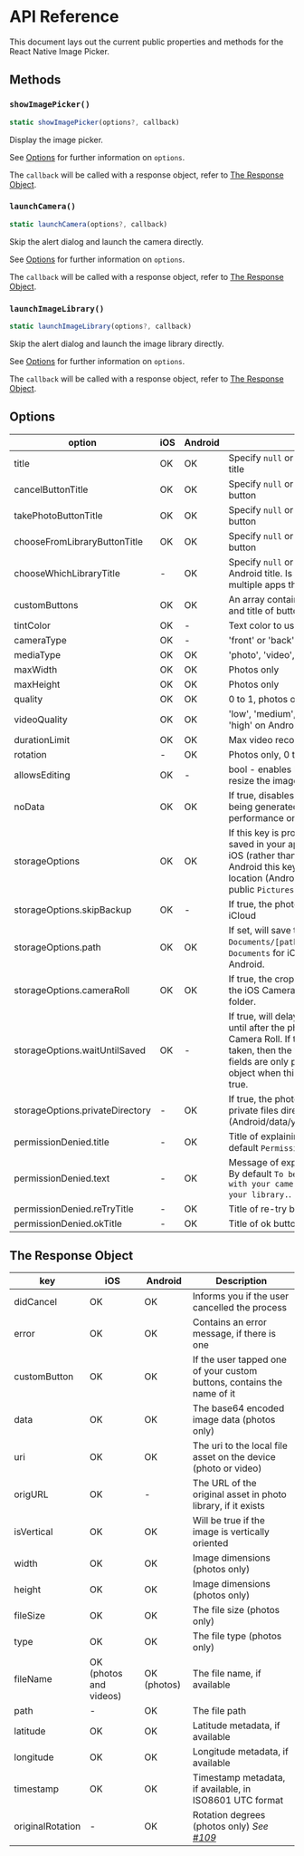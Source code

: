 # API Reference

This document lays out the current public properties and methods for the React Native Image Picker.

## Methods

### `showImagePicker()`

```js
static showImagePicker(options?, callback)
```

Display the image picker.

See [Options](#options) for further information on `options`.

The `callback` will be called with a response object, refer to [The Response Object](#the-response-object).

### `launchCamera()`

```js
static launchCamera(options?, callback)
```

Skip the alert dialog and launch the camera directly.

See [Options](#options) for further information on `options`.

The `callback` will be called with a response object, refer to [The Response Object](#the-response-object).

### `launchImageLibrary()`

```js
static launchImageLibrary(options?, callback)
```

Skip the alert dialog and launch the image library directly.

See [Options](#options) for further information on `options`.

The `callback` will be called with a response object, refer to [The Response Object](#the-response-object).

## Options

| option                        | iOS | Android | Info                                                                                                                                                                                                                                                                 |
| ----------------------------- | --- | ------- | -------------------------------------------------------------------------------------------------------------------------------------------------------------------------------------------------------------------------------------------------------------------- |
| title                           | OK  | OK      | Specify `null` or empty string to remove the title                                                                                                                                                                                                                   |
| cancelButtonTitle               | OK  | OK      | Specify `null` or empty string to remove this button                                                                                                                                                                                                                 |
| takePhotoButtonTitle            | OK  | OK      | Specify `null` or empty string to remove this button                                                                                                                                                                                                                 |
| chooseFromLibraryButtonTitle    | OK  | OK      | Specify `null` or empty string to remove this button                                                                                                                                                                                                                 |
| chooseWhichLibraryTitle         | -   | OK      | Specify `null` or empty string to use default Android title. Is shown when user has multiple apps that can open library.                                                                                                                                             |
| customButtons                   | OK  | OK      | An array containing objects with the name and title of buttons                                                                                                                                                                                                       |
| tintColor                       | OK  | -       | Text color to use on buttons                                                                                                                                                                                                                                         |
| cameraType                      | OK  | -       | 'front' or 'back'                                                                                                                                                                                                                                                    |
| mediaType                       | OK  | OK      | 'photo', 'video', or 'mixed'                                                                                                                                                                                                                                         |
| maxWidth                        | OK  | OK      | Photos only                                                                                                                                                                                                                                                          |
| maxHeight                       | OK  | OK      | Photos only                                                                                                                                                                                                                                                          |
| quality                         | OK  | OK      | 0 to 1, photos only                                                                                                                                                                                                                                                  |
| videoQuality                    | OK  | OK      | 'low', 'medium', or 'high' on iOS, 'low' or 'high' on Android                                                                                                                                                                                                        |
| durationLimit                   | OK  | OK      | Max video recording time, in seconds                                                                                                                                                                                                                                 |
| rotation                        | -   | OK      | Photos only, 0 to 360 degrees of rotation                                                                                                                                                                                                                            |
| allowsEditing                   | OK  | -       | bool - enables built-in iOS functionality to resize the image after selection                                                                                                                                                                                        |
| noData                          | OK  | OK      | If true, disables the base64 `data` field from being generated (greatly improves performance on large photos)                                                                                                                                                        |
| storageOptions                  | OK  | OK      | If this key is provided, the image will be saved in your app's `Documents` directory on iOS (rather than a temporary directory). On Android this key does not affect the image location (Android always defaults to the public `Pictures` directory)               |
| storageOptions.skipBackup       | OK  | -       | If true, the photo will NOT be backed up to iCloud                                                                                                                                                                                                                   |
| storageOptions.path             | OK  | OK      | If set, will save the image at `Documents/[path]/` rather than the root `Documents` for iOS, and `Pictures/[path]/` on Android.                                                                                                                                      |
| storageOptions.cameraRoll       | OK  | OK      | If true, the cropped photo will be saved to the iOS Camera Roll or Android DCIM folder.                                                                                                                                                                              |
| storageOptions.waitUntilSaved   | OK  | -       | If true, will delay the response callback until after the photo/video was saved to the Camera Roll. If the photo or video was just taken, then the file name and timestamp fields are only provided in the response object when this AND `cameraRoll` are both true. |
| storageOptions.privateDirectory | -   | OK      | If true, the photo will be saved to the apps private files directory (Android/data/your_package/files/Pictures)                                                                                                                                               |
| permissionDenied.title          | -   | OK      | Title of explaining permissions dialog. By default `Permission denied`.                                                                                                                                                                                              |
| permissionDenied.text           | -   | OK      | Message of explaining permissions dialog. By default `To be able to take pictures with your camera and choose images from your library.`.                                                                                                                            |
| permissionDenied.reTryTitle     | -   | OK      | Title of re-try button. By default `re-try`                                                                                                                                                                                                                          |
| permissionDenied.okTitle        | -   | OK      | Title of ok button. By default `I'm sure`                                                                                                                                                                                                                            |

## The Response Object

| key              | iOS                    | Android     | Description                                                            |
| ---------------- | ---------------------- | ----------- | ---------------------------------------------------------------------- |
| didCancel        | OK                     | OK          | Informs you if the user cancelled the process                          |
| error            | OK                     | OK          | Contains an error message, if there is one                             |
| customButton     | OK                     | OK          | If the user tapped one of your custom buttons, contains the name of it |
| data             | OK                     | OK          | The base64 encoded image data (photos only)                            |
| uri              | OK                     | OK          | The uri to the local file asset on the device (photo or video)         |
| origURL          | OK                     | -           | The URL of the original asset in photo library, if it exists           |
| isVertical       | OK                     | OK          | Will be true if the image is vertically oriented                       |
| width            | OK                     | OK          | Image dimensions (photos only)                                         |
| height           | OK                     | OK          | Image dimensions (photos only)                                         |
| fileSize         | OK                     | OK          | The file size (photos only)                                            |
| type             | OK                     | OK          | The file type (photos only)                                            |
| fileName         | OK (photos and videos) | OK (photos) | The file name, if available
| path             | -                      | OK          | The file path                                                          |
| latitude         | OK                     | OK          | Latitude metadata, if available                                        |
| longitude        | OK                     | OK          | Longitude metadata, if available                                       |
| timestamp        | OK                     | OK          | Timestamp metadata, if available, in ISO8601 UTC format                |
| originalRotation | -                      | OK          | Rotation degrees (photos only) _See [#109](/../../issues/199)_         |
